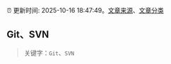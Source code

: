 :alarm_clock: 更新时间: 2025-10-16 18:47:49。[文章来源](/README.md)、[文章分类](/TAGS.md)

## Git、SVN


> 关键字：`Git`、`SVN`



